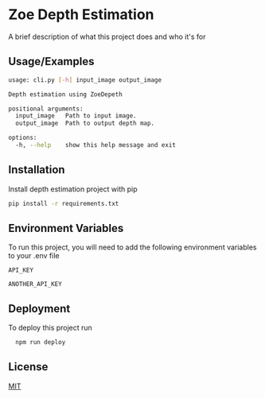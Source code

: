 
# Zoe Depth Estimation

A brief description of what this project does and who it's for


## Usage/Examples

```bash
usage: cli.py [-h] input_image output_image

Depth estimation using ZoeDepeth

positional arguments:
  input_image   Path to input image.
  output_image  Path to output depth map.

options:
  -h, --help    show this help message and exit
```


## Installation

Install depth estimation project with pip

```bash
pip install -r requirements.txt
```
    
## Environment Variables

To run this project, you will need to add the following environment variables to your .env file

`API_KEY`

`ANOTHER_API_KEY`


## Deployment

To deploy this project run

```bash
  npm run deploy
```


## License

[MIT](https://choosealicense.com/licenses/mit/)

